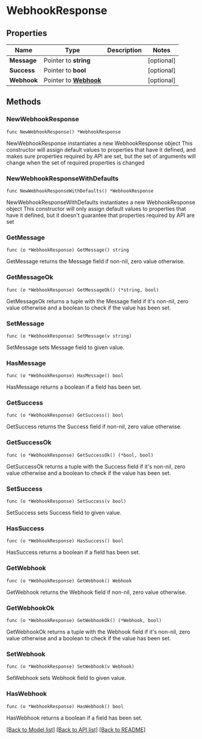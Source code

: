# WebhookResponse

## Properties

Name | Type | Description | Notes
------------ | ------------- | ------------- | -------------
**Message** | Pointer to **string** |  | [optional] 
**Success** | Pointer to **bool** |  | [optional] 
**Webhook** | Pointer to [**Webhook**](Webhook.md) |  | [optional] 

## Methods

### NewWebhookResponse

`func NewWebhookResponse() *WebhookResponse`

NewWebhookResponse instantiates a new WebhookResponse object
This constructor will assign default values to properties that have it defined,
and makes sure properties required by API are set, but the set of arguments
will change when the set of required properties is changed

### NewWebhookResponseWithDefaults

`func NewWebhookResponseWithDefaults() *WebhookResponse`

NewWebhookResponseWithDefaults instantiates a new WebhookResponse object
This constructor will only assign default values to properties that have it defined,
but it doesn't guarantee that properties required by API are set

### GetMessage

`func (o *WebhookResponse) GetMessage() string`

GetMessage returns the Message field if non-nil, zero value otherwise.

### GetMessageOk

`func (o *WebhookResponse) GetMessageOk() (*string, bool)`

GetMessageOk returns a tuple with the Message field if it's non-nil, zero value otherwise
and a boolean to check if the value has been set.

### SetMessage

`func (o *WebhookResponse) SetMessage(v string)`

SetMessage sets Message field to given value.

### HasMessage

`func (o *WebhookResponse) HasMessage() bool`

HasMessage returns a boolean if a field has been set.

### GetSuccess

`func (o *WebhookResponse) GetSuccess() bool`

GetSuccess returns the Success field if non-nil, zero value otherwise.

### GetSuccessOk

`func (o *WebhookResponse) GetSuccessOk() (*bool, bool)`

GetSuccessOk returns a tuple with the Success field if it's non-nil, zero value otherwise
and a boolean to check if the value has been set.

### SetSuccess

`func (o *WebhookResponse) SetSuccess(v bool)`

SetSuccess sets Success field to given value.

### HasSuccess

`func (o *WebhookResponse) HasSuccess() bool`

HasSuccess returns a boolean if a field has been set.

### GetWebhook

`func (o *WebhookResponse) GetWebhook() Webhook`

GetWebhook returns the Webhook field if non-nil, zero value otherwise.

### GetWebhookOk

`func (o *WebhookResponse) GetWebhookOk() (*Webhook, bool)`

GetWebhookOk returns a tuple with the Webhook field if it's non-nil, zero value otherwise
and a boolean to check if the value has been set.

### SetWebhook

`func (o *WebhookResponse) SetWebhook(v Webhook)`

SetWebhook sets Webhook field to given value.

### HasWebhook

`func (o *WebhookResponse) HasWebhook() bool`

HasWebhook returns a boolean if a field has been set.


[[Back to Model list]](../README.md#documentation-for-models) [[Back to API list]](../README.md#documentation-for-api-endpoints) [[Back to README]](../README.md)



